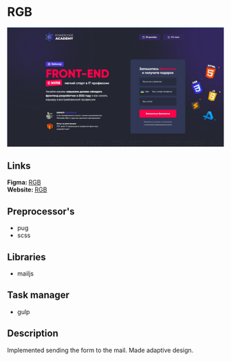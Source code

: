 # RGB

<img src="./screen.jpg">

## Links
<b>Figma: </b><a href="https://www.figma.com/file/3KC1xPjqWJS9xtGBRfMwIo/%D1%82%D0%B5%D1%81%D1%82%D0%BE%D0%B2%D0%BE%D0%B5-%D0%BD%D0%B0-%D0%B2%D0%B5%D1%80%D1%81%D1%82%D0%BA%D1%83?type=design&node-id=0%3A1&mode=design&t=a5QJ4g7IaNpUBTkn-1">RGB</a>
<br>
<b>Website: </b><a href="https://rgb-2qbf8wa17-bohdan-134.vercel.app/">RGB</a>

## Preprocessor's
- pug
- scss

## Libraries
- mailjs

## Task manager
- gulp

## Description
Implemented sending the form to the mail. Made adaptive design.